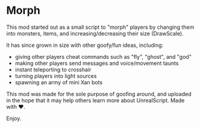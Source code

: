 # Morph

This mod started out as a small script to "morph" players by changing them into monsters, items, and increasing/decreasing their size (DrawScale).

It has since grown in size with other goofy/fun ideas, including:

* giving other players cheat commands such as "fly", "ghost", and "god"
* making other players send messages and voice/movement taunts
* instant teleporting to crosshair
* turning players into light sources
* spawning an army of mini Xan bots

This mod was made for the sole purpose of goofing around, and uploaded in the hope that it may help others learn more about UnrealScript. Made with ❤️.

Enjoy.
